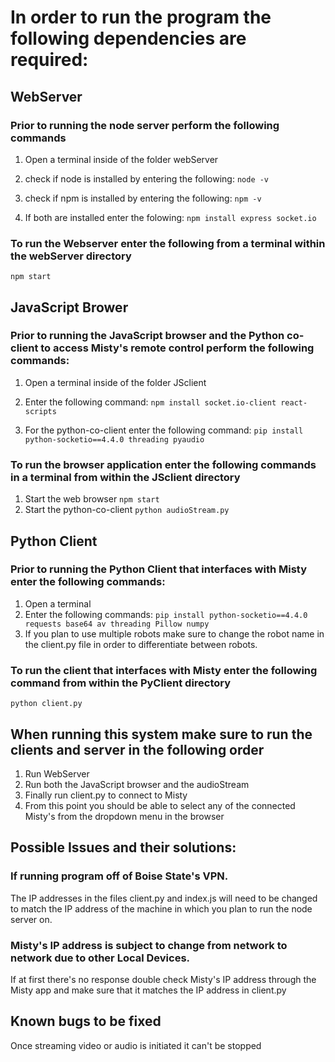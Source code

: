 # In order to run the program the following dependencies are required:

## WebServer

### Prior to running the node server perform the following commands 
1. Open a terminal inside of the folder webServer
2. check if node is installed by entering the following: 
	```node -v```
	
	
3. check if npm is installed by entering the following:
	```npm -v```
	
	
4. If both are installed enter the folowing:
    ```npm install express socket.io```
	
### To run the Webserver enter the following from a terminal within the webServer directory
```npm start```
	
## JavaScript Brower
### Prior to running the JavaScript browser and the Python co-client to access Misty's remote control perform the following commands:
1. Open a terminal inside of the folder JSclient
2. Enter the following command:
	```npm install socket.io-client react-scripts```
	
3. For the python-co-client enter the following command:
	```pip install python-socketio==4.4.0 threading pyaudio```
	
### To run the browser application enter the following commands in a terminal from within the JSclient directory
1. Start the web browser
```npm start```
2. Start the python-co-client
```python audioStream.py```

## Python Client
### Prior to running the Python Client that interfaces with Misty enter the following commands:
1. Open a terminal
2. Enter the following commands:
	```pip install python-socketio==4.4.0 requests base64 av threading Pillow numpy```
3. If you plan to use multiple robots make sure to change the robot name in the client.py file in order to differentiate between robots.
	
### To run the client that interfaces with Misty enter the following command from within the PyClient directory
```python client.py```

## When running this system make sure to run the clients and server in the following order
1. Run WebServer
2. Run both the JavaScript browser and the audioStream
3. Finally run client.py to connect to Misty
4. From this point you should be able to select any of the connected Misty's from the dropdown menu in the browser

## Possible Issues and their solutions:

### If running program off of Boise State's VPN.
The IP addresses in the files client.py and index.js will need to be changed to match the IP address of the machine in which you plan to run the node server on.

### Misty's IP address is subject to change from network to network due to other Local Devices. 
If at first there's no response double check Misty's IP address through the Misty app and make sure that it matches the IP address in client.py

## Known bugs to be fixed
Once streaming video or audio is initiated it can't be stopped
	
